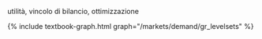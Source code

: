 



utilità, vincolo di bilancio, ottimizzazione


{% include textbook-graph.html graph="/markets/demand/gr_levelsets" %}
